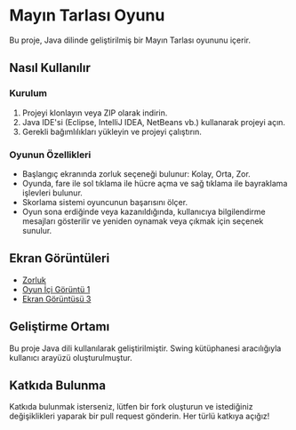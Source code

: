 # Mayın Tarlası Oyunu

Bu proje, Java dilinde geliştirilmiş bir Mayın Tarlası oyununu içerir.

## Nasıl Kullanılır

### Kurulum

1. Projeyi klonlayın veya ZIP olarak indirin.
2. Java IDE'si (Eclipse, IntelliJ IDEA, NetBeans vb.) kullanarak projeyi açın.
3. Gerekli bağımlılıkları yükleyin ve projeyi çalıştırın.

### Oyunun Özellikleri

- Başlangıç ekranında zorluk seçeneği bulunur: Kolay, Orta, Zor.
- Oyunda, fare ile sol tıklama ile hücre açma ve sağ tıklama ile bayraklama işlevleri bulunur.
- Skorlama sistemi oyuncunun başarısını ölçer.
- Oyun sona erdiğinde veya kazanıldığında, kullanıcıya bilgilendirme mesajları gösterilir ve yeniden oynamak veya çıkmak için seçenek sunulur.

## Ekran Görüntüleri

- [Zorluk](https://github.com/Conquerorr0/MinesweeperGame/blob/main/src/images/Screenshots/Difficulty.png)
- [Oyun İçi Görüntü 1](Game1.png](https://github.com/Conquerorr0/MinesweeperGame/blob/main/src/images/Screenshots/Game1.png))
- [Ekran Görüntüsü 3](https://github.com/Conquerorr0/MinesweeperGame/blob/main/src/images/Screenshots/Game2.png)

## Geliştirme Ortamı

Bu proje Java dili kullanılarak geliştirilmiştir. Swing kütüphanesi aracılığıyla kullanıcı arayüzü oluşturulmuştur.

## Katkıda Bulunma

Katkıda bulunmak isterseniz, lütfen bir fork oluşturun ve istediğiniz değişiklikleri yaparak bir pull request gönderin. Her türlü katkıya açığız!
